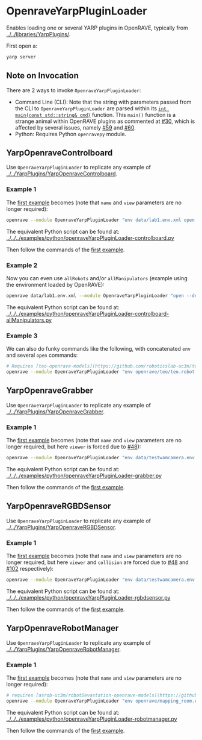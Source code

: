 # OpenraveYarpPluginLoader

Enables loading one or several YARP plugins in OpenRAVE, typically from [../../libraries/YarpPlugins/](../../YarpPlugins/).

First open a:
```bash
yarp server
```


## Note on Invocation
There are 2 ways to invoke `OpenraveYarpPluginLoader`:
- Command Line (CLI): Note that the string with parameters passed from the CLI to `OpenraveYarpPluginLoader` are parsed within its [`int main(const std::string& cmd)`](https://github.com/roboticslab-uc3m/openrave-yarp-plugins/blob/examples-improve/libraries/OpenravePlugins/OpenraveYarpPluginLoader/OpenraveYarpPluginLoader.cpp#L57-L96) function. This `main()` function is a strange animal within OpenRAVE plugins as commented at [#30](https://github.com/roboticslab-uc3m/openrave-yarp-plugins/issues/30#issuecomment-306237545), which is affected by several issues, namely [#59](https://github.com/roboticslab-uc3m/openrave-yarp-plugins/issues/59) and [#60](https://github.com/roboticslab-uc3m/openrave-yarp-plugins/issues/60).
- Python: Requires Python `openravepy` module.


## YarpOpenraveControlboard

Use `OpenraveYarpPluginLoader` to replicate any example of [../../YarpPlugins/YarpOpenraveControlboard](../../YarpPlugins/YarpOpenraveControlboard#yarpopenravecontrolboard).

### Example 1
The [first example](../../YarpPlugins/YarpOpenraveControlboard#example-1) becomes (note that `name` and `view` parameters are no longer required):
```bash
openrave --module OpenraveYarpPluginLoader "env data/lab1.env.xml open --device controlboardwrapper2 --subdevice YarpOpenraveControlboard --robotIndex 0 --manipulatorIndex 0"
```
The equivalent Python script can be found at: [../../../examples/python/openraveYarpPluginLoader-controlboard.py](../../../examples/python/openraveYarpPluginLoader-controlboard.py)

Then follow the commands of the [first example](../../YarpPlugins/YarpOpenraveControlboard#example-1).

### Example 2
Now you can even use `allRobots` and/or `allManipulators` (example using the environment loaded by OpenRAVE):
```bash
openrave data/lab1.env.xml --module OpenraveYarpPluginLoader "open --device controlboardwrapper2 --subdevice YarpOpenraveControlboard --allRobots --allManipulators"
```
The equivalent Python script can be found at: [../../../examples/python/openraveYarpPluginLoader-controlboard-allManipulators.py](../../../examples/python/openraveYarpPluginLoader-controlboard-allManipulators.py)

### Example 3
We can also do funky commands like the following, with concatenated `env` and several `open` commands:
```bash
# Requires [teo-openrave-models](https://github.com/roboticslab-uc3m/teo-openrave-models)
openrave --module OpenraveYarpPluginLoader "env openrave/teo/teo.robot.xml open --device controlboardwrapper2 --subdevice YarpOpenraveControlboard --robotIndex 0 --manipulatorIndex 0 open --device controlboardwrapper2 --subdevice YarpOpenraveControlboard --robotIndex 0 --manipulatorIndex 2"
```


## YarpOpenraveGrabber

Use `OpenraveYarpPluginLoader` to replicate any example of [../../YarpPlugins/YarpOpenraveGrabber](../../YarpPlugins/YarpOpenraveGrabber#yarpopenravegrabber).

### Example 1
The [first example](../../YarpPlugins/YarpOpenraveGrabber#example-1) becomes (note that `name` and `view` parameters are no longer required, but here `viewer` is forced due to [#48](https://github.com/roboticslab-uc3m/openrave-yarp-plugins/issues/48#issuecomment-564939923)):
```bash
openrave --module OpenraveYarpPluginLoader "env data/testwamcamera.env.xml open --device grabberDual --subdevice YarpOpenraveGrabber --robotIndex 0 --sensorIndex 0" --viewer qtcoin
```
The equivalent Python script can be found at: [../../../examples/python/openraveYarpPluginLoader-grabber.py](../../../examples/python/openraveYarpPluginLoader-grabber.py)

Then follow the commands of the [first example](../../YarpPlugins/YarpOpenraveGrabber#example-1).


## YarpOpenraveRGBDSensor

Use `OpenraveYarpPluginLoader` to replicate any example of [../../YarpPlugins/YarpOpenraveRGBDSensor](../../YarpPlugins/YarpOpenraveRGBDSensor#yarpopenravergbdsensor).

### Example 1
The [first example](../../YarpPlugins/YarpOpenraveRGBDSensor#example-1) becomes (note that `name` and `view` parameters are no longer required, but here `viewer` and `collision` are forced due to [#48](https://github.com/roboticslab-uc3m/openrave-yarp-plugins/issues/48#issuecomment-564939923) and [#102](https://github.com/roboticslab-uc3m/openrave-yarp-plugins/issues/102) respectively):
```bash
openrave --module OpenraveYarpPluginLoader "env data/testwamcamera.env.xml open --device RGBDSensorWrapper --subdevice YarpOpenraveRGBDSensor --robotIndex 0 --rgbSensorIndex 0 --depthSensorIndex 1" --viewer qtcoin --collision ode
```
The equivalent Python script can be found at: [../../../examples/python/openraveYarpPluginLoader-rgbdsensor.py](../../../examples/python/openraveYarpPluginLoader-rgbdsensor.py)

Then follow the commands of the [first example](../../YarpPlugins/YarpOpenraveRGBDSensor#example-1).


## YarpOpenraveRobotManager

Use `OpenraveYarpPluginLoader` to replicate any example of [../../YarpPlugins/YarpOpenraveRobotManager](../../YarpPlugins/YarpOpenraveRobotManager#yarpopenraverobotmanager).

### Example 1
The [first example](../../YarpPlugins/YarpOpenraveRobotManager#example-1) becomes (note that `name` and `view` parameters are no longer required):
```bash
# requires [asrob-uc3m/robotDevastation-openrave-models](https://github.com/asrob-uc3m/robotDevastation-openrave-models)
openrave --module OpenraveYarpPluginLoader "env openrave/mapping_room.env.xml open --device RobotServer --subdevice YarpOpenraveRobotManager --robotIndex 0"
```
The equivalent Python script can be found at: [../../../examples/python/openraveYarpPluginLoader-robotmanager.py](../../../examples/python/openraveYarpPluginLoader-robotmanager.py)

Then follow the commands of the [first example](../../YarpPlugins/YarpOpenraveRobotManager#example-1).
